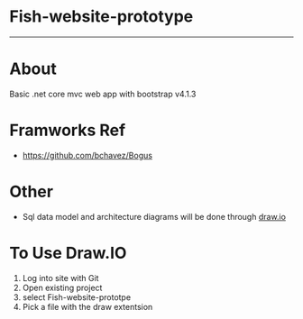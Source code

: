 # Fish-website-prototype

---

# About
 Basic .net core mvc web app with bootstrap v4.1.3  

# Framworks Ref
* https://github.com/bchavez/Bogus

# Other
 * Sql data model and architecture diagrams will be done through [draw.io](https://www.draw.io)
 
 # To Use Draw.IO
 1. Log into site with Git
 2. Open existing project
 3. select Fish-website-prototpe
 4. Pick a file with the draw extentsion

